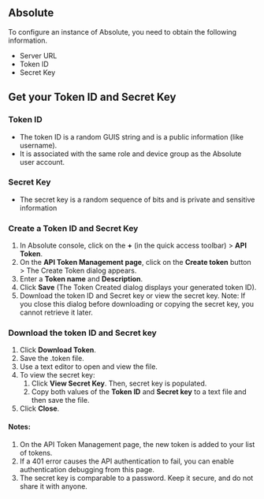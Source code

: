 ## Absolute

To configure an instance of Absolute, you need to obtain the following information.

* Server URL
* Token ID
* Secret Key

## Get your Token ID and Secret Key

### Token ID
* The token ID is a random GUIS string and is a public information (like username). 
* It is associated with the same role and device group as the Absolute user account.

### Secret Key
* The secret key is a random sequence of bits and is private and sensitive information

### Create a Token ID and Secret Key
1. In Absolute console, click on the **+** (in the quick access toolbar) > **API Token**.
2. On the **API Token Management page**, click on the **Create token** button > The Create Token dialog appears.
3. Enter a **Token name** and **Description**.
4. Click **Save** (The Token Created dialog displays your generated token ID).
5. Download the token ID and Secret key or view the secret key.
Note: If you close this dialog before downloading or copying the secret key, you cannot retrieve it later.

### Download the token ID and Secret key
1. Click **Download Token**.
2. Save the .token file.
3. Use a text editor to open and view the file.
4. To view the secret key:
   1. Click **View Secret Key**. Then, secret key is populated.
   2. Copy both values of the **Token ID** and **Secret key** to a text file and then save the file.
5. Click **Close**.

#### Notes:
1. On the API Token Management page, the new token is added to your list of tokens.
2. If a 401 error causes the API authentication to fail, you can enable authentication debugging from this page.
3. The secret key is comparable to a password. Keep it secure, and do not share it with anyone.